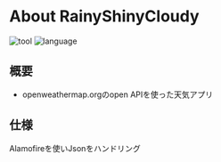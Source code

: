 # About RainyShinyCloudy
![tool](https://img.shields.io/badge/tool-xcode8-blue.svg)
![language](https://img.shields.io/badge/language-swift3-red.svg)
## 概要
- openweathermap.orgのopen APIを使った天気アプリ
## 仕様
Alamofireを使いJsonをハンドリング

